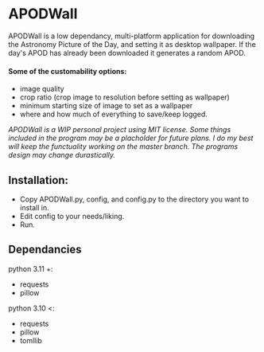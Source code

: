 # APODWall
APODWall is a low dependancy, multi-platform application for downloading the Astronomy Picture of the Day, and setting it as desktop wallpaper. If the day's APOD has already been downloaded it generates a random APOD.

#### **Some of the customability options:**
+ image quality
+ crop ratio (crop image to resolution before setting as wallpaper)
+ minimum starting size of image to set as a wallpaper
+ where and how much of everything to save/keep logged.

*APODWall is a WIP personal project using MIT license. Some things included in the program may be a placholder for future plans. I do my best will keep the functuality working on the master branch. The programs design may change durastically.*

## **Installation:**
+ Copy APODWall.py, config, and config.py to the directory you want to install in.
+ Edit config to your needs/liking.
+ Run.

## **Dependancies**
python 3.11 +:
+ requests
+ pillow

python 3.10 <:
+ requests
+ pillow
+ tomllib


